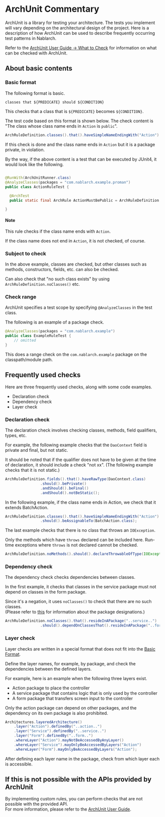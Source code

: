 # ArchUnit Commentary

ArchUnit is a library for testing your architecture.
The tests you implement will vary depending on the architectural design of the project.
Here is a description of how ArchUnit can be used to describe frequently occurring test patterns in Nablarch.

Refer to the [ArchUnit User Guide -> What to Check](https://www.archunit.org/userguide/html/000_Index.html#_what_to_check) for information on what can be checked with ArchUnit.

## About basic contents


### Basic format

The following format is basic.

```
classes that ${PREDICATE} should ${CONDITION}
```

This checks that a class that is `${PREDICATE}` becomes `${CONDITION}`.

The test code based on this format is shown below.
The check content is "The class whose class name ends in `Action` is `public`".

```java
ArchRuleDefinition.classes().that().haveSimpleNameEndingWith("Action").should().bePublic();
```

If this check is done and the class name ends in `Action` but it is a package private,  in violation.

By the way, if the above content is a test that can be executed by JUnit4, it would look like the following.

```java
 
@RunWith(ArchUnitRunner.class)
@AnalyzeClasses(packages = "com.nablarch.example.proman")
public class ActionRuleTest {

  @ArchTest
  public static final ArchRule ActionMustBePublic = ArchRuleDefinition.classes().that().haveSimpleNameEndingWith("Action").should().bePublic();

}
```

#### Note

This rule checks if the class name ends with `Action`.

If the class name does not end in `Action`, it is not checked, of course.

### Subject to check

In the above example, classes are checked, but other classes such as methods, constructors, fields, etc. can also be checked.

Can also check that "no such class exists" by using `ArchRuleDefinition.noClasses()` etc.

### Check range

ArchUnit specifies a test scope by specifying `@AnalyzeClasses` in the test class.

The following is an example of a package check.

```java
@AnalyzeClasses(packages = "com.nablarch.example")
public class ExampleRuleTest {
    // omitted
}
```

This does a range check on the `com.nablarch.example` package on the classpath/module path.


## Frequently used checks

Here are three frequently used checks, along with some code examples.

- Declaration check
- Dependency check
- Layer check

### Declaration check

The declaration check involves checking classes, methods, field qualifiers, types, etc.

For example, the following example checks that the `DaoContext` field is private and final, but not static.

It should be noted that if the qualifier does not have to be given at the time of declaration, it should include a check "not xx". (The following example checks that it is not static.)

```java
ArchRuleDefinition.fields().that().haveRawType(DaoContext.class)
                .should().bePrivate()
                .andShould().beFinal()
                .andShould().notBeStatic();
```

In the following example, if the class name ends in Action, we check that it extends BatchAction.

```java
ArchRuleDefinition.classes().that().haveSimpleNameEndingWith("Action")
                .should().beAssignableTo(BatchAction.class);
```

The last example checks that there is no class that throws an `IOException`.

Only the methods which have `throws` declared can be included here.
Run-time exceptions where `throws` is not declared cannot be checked.

```java
ArchRuleDefinition.noMethods().should().declareThrowableOfType(IOException.class);
```

### Dependency check

The dependency check checks dependencies between classes.

In the first example, it checks that classes in the service package must not depend on classes in the form package.

Since it's a negation, it uses `noClasses()` to check that there are no such classes.  
(Please refer to [this](https://javadoc.io/doc/com.tngtech.archunit/archunit/latest/com/tngtech/archunit/base/PackageMatcher.html) for information about the package designations.)

```java
ArchRuleDefinition.noClasses().that().resideInAPackage("..service..")
                .should().dependOnClassesThat().resideInAPackage("..form..");
```

### Layer check

Layer checks are written in a special format that does not fit into the [Basic Format](#Basic-format).

Define the layer names, for example, by package, and check the dependencies between the defined layers.

For example, here is an example when the following three layers exist.

- Action package to place the controller
- A service package that contains logic that is only used by the controller
- A form package that transfers screen input to the controller

Only the action package can depend on other packages, and the dependency on its own package is also prohibited.

```java
Architectures.layeredArchitecture()
    .layer("Action").definedBy("..action..")
    .layer("Service").definedBy("..service..")
    .layer("Form").definedBy("..form..")
    .whereLayer("Action").mayNotBeAccessedByAnyLayer()
    .whereLayer("Service").mayOnlyBeAccessedByLayers("Action")
    .whereLayer("Form").mayOnlyBeAccessedByLayers("Action");
```

After defining each layer name in the package, check from which layer each is accessible.

## If this is not possible with the APIs provided by ArchUnit

By implementing custom rules, you can perform checks that are not possible with the provided API.  
For more information, please refer to the [ArchUnit User Guide](https://www.archunit.org/userguide/html/000_Index.html#_creating_custom_rules).